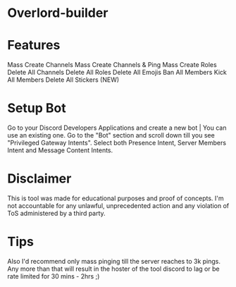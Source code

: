 # Overlord-builder

# Features

Mass Create Channels
Mass Create Channels & Ping
Mass Create Roles
Delete All Channels
Delete All Roles
Delete All Emojis
Ban All Members
Kick All Members
Delete All Stickers (NEW)

# Setup Bot

Go to your Discord Developers Applications and create a new bot | You can use an existing one.
Go to the "Bot" section and scroll down till you see "Privileged Gateway Intents".
Select both Presence Intent, Server Members Intent and Message Content Intents.

# Disclaimer 

This is tool was made for educational purposes and proof of concepts. I'm not accountable for any
unlawful, unprecedented action and any violation of ToS administered by a third party.

# Tips

Also I'd recommend only mass pinging till the server reaches to 3k pings. Any more than that will 
result in the hoster of the tool discord to lag or be rate limited for 30 mins - 2hrs ;)

